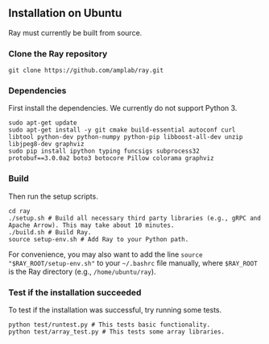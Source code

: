 ## Installation on Ubuntu

Ray must currently be built from source.

### Clone the Ray repository

```
git clone https://github.com/amplab/ray.git
```

### Dependencies

First install the dependencies. We currently do not support Python 3.

```
sudo apt-get update
sudo apt-get install -y git cmake build-essential autoconf curl libtool python-dev python-numpy python-pip libboost-all-dev unzip libjpeg8-dev graphviz
sudo pip install ipython typing funcsigs subprocess32 protobuf==3.0.0a2 boto3 botocore Pillow colorama graphviz
```

### Build

Then run the setup scripts.

```
cd ray
./setup.sh # Build all necessary third party libraries (e.g., gRPC and Apache Arrow). This may take about 10 minutes.
./build.sh # Build Ray.
source setup-env.sh # Add Ray to your Python path.
```

For convenience, you may also want to add the line `source
"$RAY_ROOT/setup-env.sh"` to your `~/.bashrc` file manually, where `$RAY_ROOT`
is the Ray directory (e.g., `/home/ubuntu/ray`).

### Test if the installation succeeded

To test if the installation was successful, try running some tests.

```
python test/runtest.py # This tests basic functionality.
python test/array_test.py # This tests some array libraries.
```
